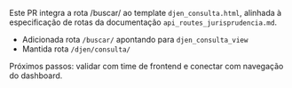 Este PR integra a rota /buscar/ ao template `djen_consulta.html`, alinhada à especificação de rotas da documentação `api_routes_jurisprudencia.md`.

- Adicionada rota `/buscar/` apontando para `djen_consulta_view`
- Mantida rota `/djen/consulta/`

Próximos passos: validar com time de frontend e conectar com navegação do dashboard.
